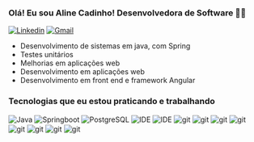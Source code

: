 ### Olá! Eu sou Aline Cadinho! Desenvolvedora de Software 👩‍🦱

[![Linkedin](https://img.shields.io/badge/LinkedIn-0077B5?style=for-the-badge&logo=linkedin&logoColor=white)](https://www.linkedin.com/in/aline-cadinho/)
[![Gmail](https://img.shields.io/badge/Gmail-D14836?style=for-the-badge&logo=gmail&logoColor=white)](cadinhoaline@gmail.com)

- Desenvolvimento de sistemas em java, com Spring
- Testes unitários 
- Melhorias em aplicações web
- Desenvolvimento em aplicações web
- Desenvolvimento em front end e framework Angular
  
### Tecnologias que eu estou praticando e trabalhando

<div>
<img align="center" alt="Java" src="https://img.shields.io/badge/Java-ED8B00?style=for-the-badge&logo=openjdk&logoColor=white" />
<img align="center" alt="Springboot" src="https://img.shields.io/badge/Spring-6DB33F?style=for-the-badge&logo=spring&logoColor=white" />
<img align="center" alt="PostgreSQL" src="https://img.shields.io/badge/PostgreSQL-316192?style=for-the-badge&logo=postgresql&logoColor=white" />
<img align="center" alt="IDE" src="https://img.shields.io/badge/HTML-239120?style=for-the-badge&logo=html5&logoColor=white" />
<img align="center" alt="IDE" src="https://img.shields.io/badge/CSS-239120?&style=for-the-badge&logo=css3&logoColor=white" />
<img align="center" alt="git" src="https://img.shields.io/badge/GIT-E44C30?style=for-the-badge&logo=git&logoColor=white" />
<img align="center" alt="git" src="https://img.shields.io/badge/Angular-DD0031?style=for-the-badge&logo=angular&logoColor=white" />
<img align="center" alt="git" src="https://img.shields.io/badge/JavaScript-F7DF1E?style=for-the-badge&logo=javascript&logoColor=black" /> 
<img align="center" alt="git" src="https://img.shields.io/badge/TypeScript-007ACC?style=for-the-badge&logo=typescript&logoColor=white" />
<img align="center" alt="git" src="https://img.shields.io/badge/Sass-CC6699?style=for-the-badge&logo=sass&logoColor=white" />
<img align="center" alt="git" src="https://img.shields.io/badge/Bootstrap-563D7C?style=for-the-badge&logo=bootstrap&logoColor=white" />
<img align="center" alt="git" src="https://img.shields.io/badge/jQuery-0769AD?style=for-the-badge&logo=jquery&logoColor=white" />
<img align="center" alt="git" src="https://img.shields.io/badge/Jira-0052CC?style=for-the-badge&logo=Jira&logoColor=white" />
</div>

